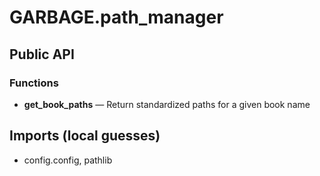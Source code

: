 # GARBAGE.path_manager

## Public API


### Functions
- **get_book_paths** — Return standardized paths for a given book name

## Imports (local guesses)
- config.config, pathlib